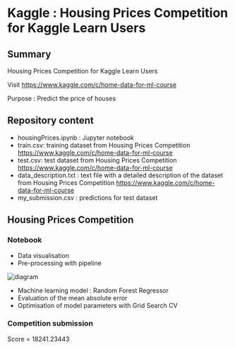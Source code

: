 # Kaggle : Housing Prices Competition for Kaggle Learn Users

## Summary

Housing Prices Competition for Kaggle Learn Users

Visit https://www.kaggle.com/c/home-data-for-ml-course

Purpose : Predict the price of houses

## Repository content

* housingPrices.ipynb : Jupyter notebook
* train.csv: training dataset from Housing Prices Competition https://www.kaggle.com/c/home-data-for-ml-course
* test.csv: test dataset from Housing Prices Competition https://www.kaggle.com/c/home-data-for-ml-course
* data_description.txt : text file with a detailed description of the dataset from Housing Prices Competition https://www.kaggle.com/c/home-data-for-ml-course
* my_submission.csv : predictions for test dataset

## Housing Prices Competition

### Notebook

* Data visualisation
* Pre-processing with pipeline

![diagram](https://user-images.githubusercontent.com/82372483/123261032-8c8c9980-d4f6-11eb-9752-672b39eb6ec2.png)

* Machine learning model : Random Forest Regressor
* Evaluation of the mean absolute error
* Optimisation of model parameters with Grid Search CV

### Competition submission
Score = 18241.23443
